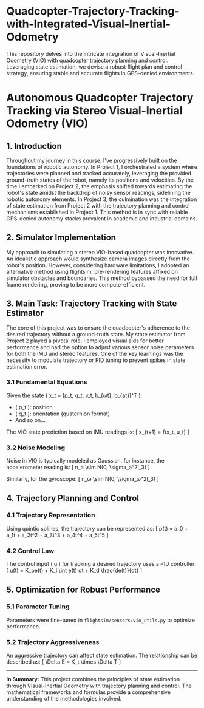 # Quadcopter-Trajectory-Tracking-with-Integrated-Visual-Inertial-Odometry
This repository delves into the intricate integration of Visual-Inertial Odometry (VIO) with quadcopter trajectory planning and control. Leveraging state estimation, we devise a robust flight plan and control strategy, ensuring stable and accurate flights in GPS-denied environments.

# Autonomous Quadcopter Trajectory Tracking via Stereo Visual-Inertial Odometry (VIO)

## 1. Introduction

Throughout my journey in this course, I've progressively built on the foundations of robotic autonomy. In Project 1, I orchestrated a system where trajectories were planned and tracked accurately, leveraging the provided ground-truth states of the robot, namely its positions and velocities. By the time I embarked on Project 2, the emphasis shifted towards estimating the robot's state amidst the backdrop of noisy sensor readings, sidelining the robotic autonomy elements. In Project 3, the culmination was the integration of state estimation from Project 2 with the trajectory planning and control mechanisms established in Project 1. This method is in sync with reliable GPS-denied autonomy stacks prevalent in academic and industrial domains.

## 2. Simulator Implementation

My approach to simulating a stereo VIO-based quadcopter was innovative. An idealistic approach would synthesize camera images directly from the robot's position. However, considering hardware limitations, I adopted an alternative method using flightsim, pre-rendering features affixed on simulator obstacles and boundaries. This method bypassed the need for full frame rendering, proving to be more compute-efficient.

## 3. Main Task: Trajectory Tracking with State Estimator

The core of this project was to ensure the quadcopter's adherence to the desired trajectory without a ground-truth state. My state estimator from Project 2 played a pivotal role. I employed visual aids for better performance and had the option to adjust various sensor noise parameters for both the IMU and stereo features. One of the key learnings was the necessity to modulate trajectory or PID tuning to prevent spikes in state estimation error.

### 3.1 Fundamental Equations

Given the state \( x_t = [p_t, q_t, v_t, b_{ωt}, b_{at}]^T \):

- \( p_t \): position
- \( q_t \): orientation (quaternion format)
- And so on...

The VIO state prediction based on IMU readings is:
\[ x_{t+1} = f(x_t, u_t) \]

### 3.2 Noise Modeling

Noise in VIO is typically modeled as Gaussian, for instance, the accelerometer reading is:
\[ n_a \sim N(0, \sigma_a^2I_3) \]

Similarly, for the gyroscope:
\[ n_ω \sim N(0, \sigma_ω^2I_3) \]

## 4. Trajectory Planning and Control

### 4.1 Trajectory Representation

Using quintic splines, the trajectory can be represented as:
\[ p(t) = a_0 + a_1t + a_2t^2 + a_3t^3 + a_4t^4 + a_5t^5 \]

### 4.2 Control Law

The control input \( u \) for tracking a desired trajectory uses a PID controller:
\[ u(t) = K_pe(t) + K_i \int e(t) dt + K_d \frac{de(t)}{dt} \]

## 5. Optimization for Robust Performance

### 5.1 Parameter Tuning

Parameters were fine-tuned in `flightsim/sensors/vio_utils.py` to optimize performance.

### 5.2 Trajectory Aggressiveness

An aggressive trajectory can affect state estimation. The relationship can be described as:
\[ \Delta E = K_t \times \Delta T \]

---

**In Summary:** This project combines the principles of state estimation through Visual-Inertial Odometry with trajectory planning and control. The mathematical frameworks and formulas provide a comprehensive understanding of the methodologies involved.


